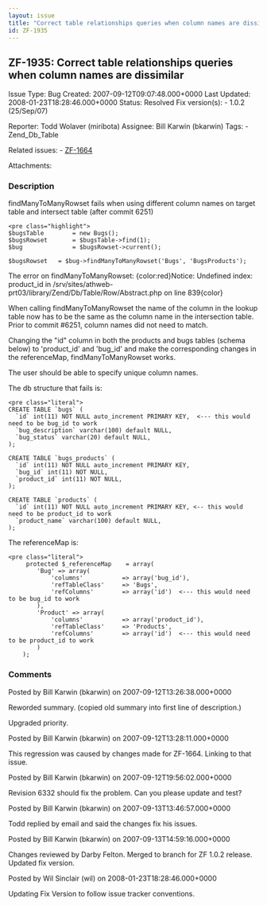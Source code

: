 ```yaml
---
layout: issue
title: "Correct table relationships queries when column names are dissimilar"
id: ZF-1935
---
```


ZF-1935: Correct table relationships queries when column names are dissimilar
-----------------------------------------------------------------------------

 Issue Type: Bug Created: 2007-09-12T09:07:48.000+0000 Last Updated: 2008-01-23T18:28:46.000+0000 Status: Resolved Fix version(s): - 1.0.2 (25/Sep/07)
 
 Reporter:  Todd Wolaver (miribota)  Assignee:  Bill Karwin (bkarwin)  Tags: - Zend\_Db\_Table
 
 Related issues: - [ZF-1664](/issues/browse/ZF-1664)
 
 Attachments: 
### Description

findManyToManyRowset fails when using different column names on target table and intersect table (after commit 6251)

 
    <pre class="highlight">
    $bugsTable        = new Bugs();
    $bugsRowset       = $bugsTable->find(1);
    $bug              = $bugsRowset->current();
    
    $bugsRowset   = $bug->findManyToManyRowset('Bugs', 'BugsProducts');


The error on findManyToManyRowset: {color:red}Notice: Undefined index: product\_id in /srv/sites/athweb-prt03/library/Zend/Db/Table/Row/Abstract.php on line 839{color}

When calling findManyToManyRowset the name of the column in the lookup table now has to be the same as the column name in the intersection table. Prior to commit #6251, column names did not need to match.

Changing the "id" column in both the products and bugs tables (schema below) to 'product\_id' and 'bug\_id' and make the corresponding changes in the referenceMap, findManyToManyRowset works.

The user should be able to specify unique column names.

The db structure that fails is:

 
    <pre class="literal"> 
    CREATE TABLE `bugs` (
      `id` int(11) NOT NULL auto_increment PRIMARY KEY,  <--- this would need to be bug_id to work
      `bug_description` varchar(100) default NULL,
      `bug_status` varchar(20) default NULL,
    );
    
    CREATE TABLE `bugs_products` (
      `id` int(11) NOT NULL auto_increment PRIMARY KEY, 
      `bug_id` int(11) NOT NULL,
      `product_id` int(11) NOT NULL,
    );
    
    CREATE TABLE `products` (
      `id` int(11) NOT NULL auto_increment PRIMARY KEY, <-- this would need to be product_id to work
      `product_name` varchar(100) default NULL,
    );


The referenceMap is:

 
    <pre class="literal">
         protected $_referenceMap    = array(
            'Bug' => array(
                'columns'           => array('bug_id'),
                'refTableClass'     => 'Bugs',
                'refColumns'        => array('id')  <--- this would need to be bug_id to work
            ),
            'Product' => array(
                'columns'           => array('product_id'),
                'refTableClass'     => 'Products',
                'refColumns'        => array('id')  <--- this would need to be product_id to work
            )
        );


 

 

### Comments

Posted by Bill Karwin (bkarwin) on 2007-09-12T13:26:38.000+0000

Reworded summary. (copied old summary into first line of description.)

Upgraded priority.

 

 

Posted by Bill Karwin (bkarwin) on 2007-09-12T13:28:11.000+0000

This regression was caused by changes made for ZF-1664. Linking to that issue.

 

 

Posted by Bill Karwin (bkarwin) on 2007-09-12T19:56:02.000+0000

Revision 6332 should fix the problem. Can you please update and test?

 

 

Posted by Bill Karwin (bkarwin) on 2007-09-13T13:46:57.000+0000

Todd replied by email and said the changes fix his issues.

 

 

Posted by Bill Karwin (bkarwin) on 2007-09-13T14:59:16.000+0000

Changes reviewed by Darby Felton. Merged to branch for ZF 1.0.2 release. Updated fix version.

 

 

Posted by Wil Sinclair (wil) on 2008-01-23T18:28:46.000+0000

Updating Fix Version to follow issue tracker conventions.

 

 